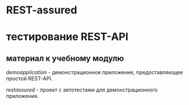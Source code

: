 # REST-assured
# тестирование REST-API

## материал к учебному модулю


*demoapplication* - демонстрационное приложение, предоставляющее простой REST-API.

*restassured* - проект с автотестами для демонстрационного приложения.